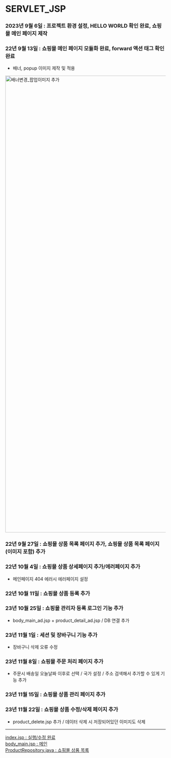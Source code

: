 # SERVLET_JSP
### 2023년 9월 6일 : 프로젝트 환경 설정, HELLO WORLD 확인 완료, 쇼핑몰 메인 페이지 제작

### 22년 9월 13일 : 쇼핑몰 메인 페이지 모듈화 완료, forward 액션 태그 확인 완료
  - 배너, popup 이미지 제작 및 적용
  <p>
  <img width="1430" alt="배너변경_팝업이미지 추가" src="https://github.com/Hoowowow/20221031_SERVLET_1/assets/149292359/591490fa-686d-4967-9101-c80f9f1d9f01">
  </p>

### 22년 9월 27일 : 쇼핑몰 상품 목록 페이지 추가, 쇼핑몰 상품 목록 페이지(이미지 포함) 추가

### 22년 10월 4일 : 쇼핑몰 상품 상세페이지 추가/에러페이지 추가
  - 메인페이지 404 에러시 에러페이지 설정
### 22년 10월 11일 : 쇼핑몰 상품 등록 추가

### 23년 10월 25일 : 쇼핑몰 관리자 등록 로그인 기능 추가
  - body_main_ad.jsp + product_detail_ad.jsp / DB 연결 추가
### 23년 11월 1일 : 세션 및 장바구니 기능 추가
  - 장바구니 삭제 오류 수정
### 23년 11월 8일 : 쇼핑몰 주문 처리 페이지 추가
  - 주문시 배송일 오늘날짜 이후로 선택 / 국가 설정 / 주소 검색해서 추가할 수 있게 기능 추가
### 23년 11월 15일 : 쇼핑몰 상품 관리 페이지 추가

### 23년 11월 22일 : 쇼핑몰 상품 수정/삭제 페이지 추가
  - product_delete.jsp 추가 / 데이터 삭제 시 저장되어있던 이미지도 삭제


------------


[index.jsp : 실행/수정 완료](https://github.com/Hoowowow/20221031_SERVLET_1/blob/4a7dc28d4a75c9b2bb4983b4138ea18022ed177e/index.jsp)
<br/>
[body_main.jsp : 메인](https://github.com/Hoowowow/20221031_SERVLET_1/blob/4a7dc28d4a75c9b2bb4983b4138ea18022ed177e/body_main.jsp)
<br/>
[ProductRepository.java : 쇼핑몰 상품 목록](https://github.com/owowowa/20221031_SERVLET_1/blob/78195a61307b2342726ebc5fd8fe020e0fd9080a/WEB-INF/src/dao/ProductRepository.java)